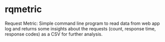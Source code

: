 # rqmetric
Request Metric: Simple command line program to read data from web app log and returns some insights about the requests (count, response time, response codes) as a CSV for further analysis. 

